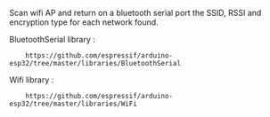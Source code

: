 Scan wifi AP and return on a bluetooth serial port the SSID, RSSI and encryption type for each network found.




BluetoothSerial library : 

        https://github.com/espressif/arduino-esp32/tree/master/libraries/BluetoothSerial
        
Wifi library : 

        https://github.com/espressif/arduino-esp32/tree/master/libraries/WiFi
